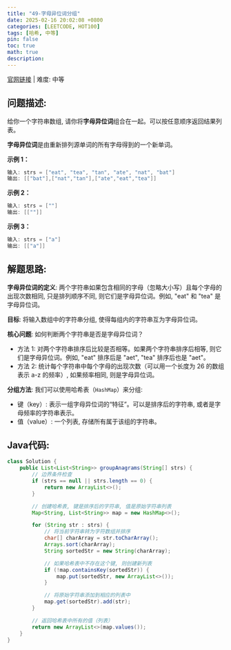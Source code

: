 ```yaml
---
title: "49-字母异位词分组"
date: 2025-02-16 20:02:08 +0800
categories: [LEETCODE, HOT100]
tags: [哈希, 中等]
pin: false
toc: true
math: true
description: 
---
```


[官网链接](https://leetcode.cn/problems/group-anagrams/) \| 难度: 中等

## 问题描述: 

给你一个字符串数组, 请你将**字母异位词**组合在一起。可以按任意顺序返回结果列表。

**字母异位词**是由重新排列源单词的所有字母得到的一个新单词。

**示例 1：**

```java
输入: strs = ["eat", "tea", "tan", "ate", "nat", "bat"]
输出: [["bat"],["nat","tan"],["ate","eat","tea"]]
```

**示例 2：**

```java
输入: strs = [""]
输出: [[""]]
```

**示例 3：**

```java
输入: strs = ["a"]
输出: [["a"]]
```

## 解题思路: 

**字母异位词的定义**: 两个字符串如果包含相同的字母（忽略大小写）且每个字母的出现次数相同, 只是排列顺序不同, 则它们是字母异位词。例如, "eat" 和 "tea" 是字母异位词。

**目标**: 将输入数组中的字符串分组, 使得每组内的字符串互为字母异位词。

**核心问题**: 如何判断两个字符串是否是字母异位词？

- 方法 1: 对两个字符串排序后比较是否相等。如果两个字符串排序后相等, 则它们是字母异位词。例如, "eat" 排序后是 "aet", "tea" 排序后也是 "aet"。
- 方法 2: 统计每个字符串中每个字母的出现次数（可以用一个长度为 26 的数组表示 a-z 的频率）, 如果频率相同, 则是字母异位词。

**分组方法**: 我们可以使用哈希表（`HashMap`）来分组: 

- 键（key）: 表示一组字母异位词的“特征”。可以是排序后的字符串, 或者是字母频率的字符串表示。
- 值（value）: 一个列表, 存储所有属于该组的字符串。

## Java代码: 

```java
class Solution {
    public List<List<String>> groupAnagrams(String[] strs) {
        // 边界条件检查
        if (strs == null || strs.length == 0) {
            return new ArrayList<>();
        }

        // 创建哈希表, 键是排序后的字符串, 值是原始字符串列表
        Map<String, List<String>> map = new HashMap<>();

        for (String str : strs) {
            // 将当前字符串转为字符数组并排序
            char[] charArray = str.toCharArray();
            Arrays.sort(charArray);
            String sortedStr = new String(charArray);

            // 如果哈希表中不存在这个键, 则创建新列表
            if (!map.containsKey(sortedStr)) {
                map.put(sortedStr, new ArrayList<>());
            }

            // 将原始字符串添加到相应的列表中
            map.get(sortedStr).add(str);
        }

        // 返回哈希表中所有的值（列表）
        return new ArrayList<>(map.values());
    }
}

```
